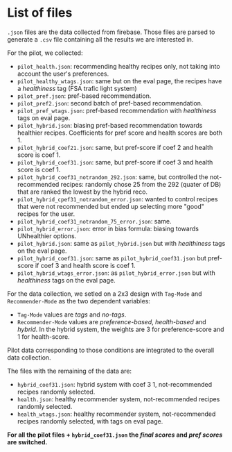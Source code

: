# List of files

`.json` files are the data collected from firebase. Those files are parsed to generate a `.csv` file containing all the results we are interested in.


For the pilot, we collected:

* `pilot_health.json`: recommending healthy recipes only, not taking into account the user's preferences.
* `pilot_healthy_wtags.json`: same but on the eval page, the recipes have a _healthiness_ tag (FSA trafic light system) 
* `pilot_pref.json`: pref-based recommendation.
* `pilot_pref2.json`: second batch of pref-based recommendation.
* `pilot_pref_wtags.json`: pref-based recommendation with _healthiness_ tags on eval page.
* `pilot_hybrid.json`: biasing pref-based recommendation towards healthier recipes. Coefficients for pref score and health scores are both 1.
* `pilot_hybrid_coef21.json`: same, but pref-score if coef 2 and health score is coef 1.
* `pilot_hybrid_coef31.json`: same, but pref-score if coef 3 and health score is coef 1.
* `pilot_hybrid_coef31_notrandom_292.json`: same, but controlled the not-recommended recipes: randomly chose 25 from the 292 (quater of DB) that are ranked the lowest by the hybrid reco.
* `pilot_hybrid_cpef31_notrandom_error.json`: wanted to control recipes that were not recommended but ended up selecting more "good" recipes for the user.
* `pilot_hybrid_coef31_notrandom_75_error.json`: same.
* `pilot_hybrid_error.json`: error in bias formula: biasing towards UNhealthier options.
* `pilot_hybrid.json`: same as `pilot_hybrid.json` but with _healthiness_ tags on the eval page.
* `pilot_hybrid_coef31.json`: same as `pilot_hybrid_coef31.json` but pref-score if coef 3 and health score is coef 1.
* `pilot_hybrid_wtags_error.json`: as `pilot_hybrid_error.json` but with _healthiness_ tags on the eval page.

For the data collection, we setled on a 2x3 design with `Tag-Mode` and `Recommender-Mode` as the two dependent variables:
* `Tag-Mode` values are _tags_ and _no-tags_.
* `Recommender-Mode` values are _preference-based_, _health-based_ and _hybrid_. In the hybrid system, the weights are 3 for preference-score and 1 for health-score.

Pilot data corresponding to those conditions are integrated to the overall data collection.

The files with the remaining of the data are:
* `hybrid_coef31.json`: hybrid system with coef 3 1, not-recommended recipes randomly selected.
* `health.json`: healthy recommender system, not-recommended recipes randomly selected.
* `health_wtags.json`: healthy recommender system, not-recommended recipes randomly selected, with tags on eval page.

**For all the pilot files + `hybrid_coef31.json` the _final scores_ and _pref scores_ are switched.**
